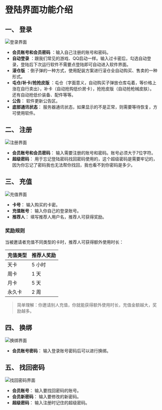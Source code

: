 # 登陆界面功能介绍

## 一、 登录

![登录界面](/images/image_4.png)

* **会员账号和会员密码** ：输入自己注册的账号和密码。
* **自动登录** ：跟我们常见的游戏、QQ启动一样。输入过卡密后，勾选自动登录，登陆后下次运行软件不需要点登陆即可自动进入软件界面。
* **滚仓版** ：倒子弹的一种方式，使用配装方案进行滚仓全自动购买、售卖的一种形式。
* **屯仓/补卡/抢抢皮版** ：屯仓（字面意义，自动购买子弹放仓库屯着，等价格上涨在自行卖出），补卡（自动抢购低价房卡），抢抢皮版（自动抢枪械皮肤）。还有自动抢低价装备、配件等等。
* **公告**： 软件更新公告区。
* **底部通讯状态**： 服务器通讯状态，如果显示的不是正常，则需要等待恢复，方可使用软件。

## 二、 注册

![注册界面](/images/image_5.png)

* **会员账号和会员密码**： 输入需要注册的账号和密码。账号必须大于7位字符。
* **超级密码**： 用于忘记登陆密码找回密码使用的，这个超级密码是需要牢记的，因为你忘记了密码我也无法帮你找回，我也看不到你密码是多少。

## 三、 充值

![充值界面](/images/image_6.png)

* **卡号**： 输入购买的卡密。
* **充值账号**： 输入你自己的登录账号。
* **推荐人**： 填写推荐人用户名，推荐人可获得奖励。

### 奖励规则
当被邀请者充值不同类型的卡时，推荐人可获得额外使用时长：  

| 充值类型 | 推荐人奖励 |
|----------|------------|
| 天卡     | 5 小时     |
| 周卡     | 1 天       |
| 月卡     | 5 天       |
| 永久卡   | 2 周       |

> 简单理解：你邀请别人充值，你就能获得额外使用时长，充值金额越大，奖励越多。

## 四、 换绑

![换绑界面](/images/image_7.png)

* **会员账号密码**： 输入登录账号密码后可以进行换绑。

## 五、 找回密码

![找回密码界面](/images/image_8.png)

* **会员账号**： 输入要找回密码的账号。
* **会员新密码**： 输入要修改的新密码。
* **超级密码**： 输入注册时记住的超级密码。